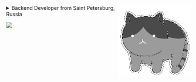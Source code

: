 <!-- ![](https://github.com/cypotat/cypotat/blob/main/cat_lamp.gif?raw=true) -->
<!-- <img align="right" alt="GIF" src="https://github.com/CyberPotat42/CyberPotat42/blob/main/kit.gif" /> -->
<img align="right" alt="GIF" src="https://github.com/L0rdLizard/L0rdLizard/blob/main/catgrey.gif?" />
<!-- <img align="right" alt="GIF" src="https://github.com/L0rdLizard/L0rdLizard/blob/main/Lampcat.gif?" /> -->
<details>
  <summary>Backend Developer from Saint Petersburg, Russia</summary>
  <br>
  <img alt="GIF" height=200 src="https://github.com/cypotat/cypotat/raw/main/assets/meme/java-my-beloved.gif" />
  <br>
</details>

<p> <img src="https://github-readme-stats.vercel.app/api/top-langs/?username=L0rdLizard&layout=compact&theme=vision-friendly-dark)](https://github.com/anuraghazra/github-readme-stats" /></p>
